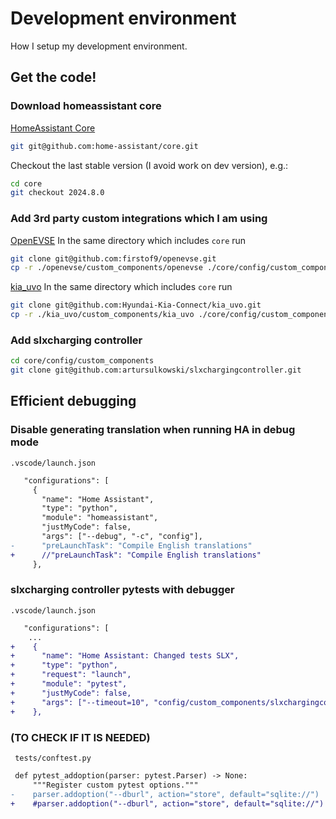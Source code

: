 # Development environment
How I setup my development environment.

## Get the code!
### Download homeassistant core

[HomeAssistant Core](https://github.com/home-assistant/core)
```bash
git git@github.com:home-assistant/core.git
```

Checkout the last stable version (I avoid work on dev version), e.g.:
```bash
cd core
git checkout 2024.8.0
```

### Add 3rd party custom integrations which I am using

[OpenEVSE](https://github.com/firstof9/openevse)
In the same directory which includes `core` run
```bash
git clone git@github.com:firstof9/openevse.git
cp -r ./openevse/custom_components/openevse ./core/config/custom_components
```

[kia_uvo](https://github.com/Hyundai-Kia-Connect/kia_uvo)
In the same directory which includes `core` run
```bash
git clone git@github.com:Hyundai-Kia-Connect/kia_uvo.git
cp -r ./kia_uvo/custom_components/kia_uvo ./core/config/custom_components
 ```

### Add slxcharging controller
```bash
cd core/config/custom_components
git clone git@github.com:artursulkowski/slxchargingcontroller.git
```

## Efficient debugging
### Disable generating translation when running HA in debug mode

`.vscode/launch.json`
```diff
   "configurations": [
     {
       "name": "Home Assistant",
       "type": "python",
       "module": "homeassistant",
       "justMyCode": false,
       "args": ["--debug", "-c", "config"],
-      "preLaunchTask": "Compile English translations"
+      //"preLaunchTask": "Compile English translations"
     },
```

### slxcharging controller pytests with debugger
`.vscode/launch.json`
```diff
   "configurations": [
    ...
+    {
+      "name": "Home Assistant: Changed tests SLX",
+      "type": "python",
+      "request": "launch",
+      "module": "pytest",
+      "justMyCode": false,
+      "args": ["--timeout=10", "config/custom_components/slxchargingcontroller/tests"],
+    },
```

### (TO CHECK IF IT IS NEEDED)
` tests/conftest.py`
```diff
 def pytest_addoption(parser: pytest.Parser) -> None:
     """Register custom pytest options."""
-    parser.addoption("--dburl", action="store", default="sqlite://")
+    #parser.addoption("--dburl", action="store", default="sqlite://")

```




